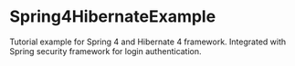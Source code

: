 # Spring4HibernateExample

Tutorial example for Spring 4 and Hibernate 4 framework.
Integrated with Spring security framework for login authentication.
